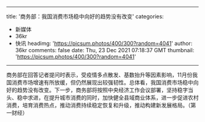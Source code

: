 
---
title: '商务部：我国消费市场稳中向好的趋势没有改变'
categories: 
 - 新媒体
 - 36kr
 - 快讯
headimg: 'https://picsum.photos/400/300?random=4041'
author: 36kr
comments: false
date: Thu, 23 Dec 2021 07:18:37 GMT
thumbnail: 'https://picsum.photos/400/300?random=4041'
---

<div>   
商务部在回答记者提问时表示，受疫情多点散发、基数抬升等因素影响，11月份我国消费市场增速有所放缓，但仍然展现出较强韧性。总体看，我国消费市场稳中向好的趋势没有改变。下一步，商务部将按照中央经济工作会议部署，坚持稳字当头、稳中求进，在提升城市消费的同时，加快健全县域商业体系，进一步促进农村消费，培育消费热点，推动消费持续稳定恢复和升级，推动构建新发展格局。（第一财经）  
</div>
            